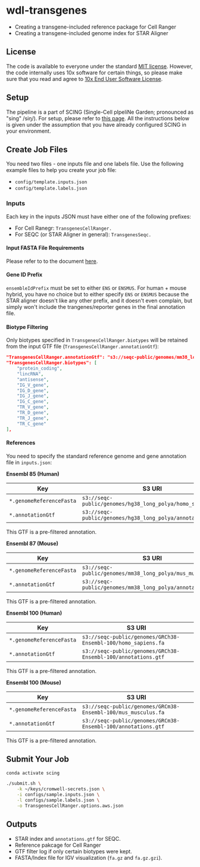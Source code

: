 # wdl-transgenes

- Creating a transgene-included reference package for Cell Ranger
- Creating a transgene-included genome index for STAR Aligner

## License

The code is available to everyone under the standard [MIT license](./LICENSE). However, the code internally uses 10x software for certain things, so please make sure that you read and agree to [10x End User Software License](https://www.10xgenomics.com/end-user-software-license-agreement).

## Setup

The pipeline is a part of SCING (Single-Cell pIpeliNe Garden; pronounced as "sing" /siŋ/). For setup, please refer to [this page](https://github.com/hisplan/scing). All the instructions below is given under the assumption that you have already configured SCING in your environment.

## Create Job Files

You need two files - one inputs file and one labels file. Use the following example files to help you create your job file:

- `config/template.inputs.json`
- `config/template.labels.json`

### Inputs

Each key in the inputs JSON must have either one of the following prefixes:

- For Cell Ranegr: `TransgenesCellRanger.`
- For SEQC (or STAR Aligner in general): `TransgenesSeqc.`

#### Input FASTA File Requirements

Please refer to to the document [here](./docs/user-instructions.md).

#### Gene ID Prefix

`ensembleIdPrefix` must be set to either `ENS` or `ENSMUS`. For human + mouse hybrid, you have no choice but to either specify `ENS` or `ENSMUS` because the STAR aligner doesn't like any other prefix, and it doesn't even complain, but simply won't include the trangenes/reporter genes in the final annotation file.

#### Biotype Filtering

Only biotypes specified in `TransgenesCellRanger.biotypes` will be retained from the input GTF file (`TransgenesCellRanger.annotationGtf`):

```json
"TransgenesCellRanger.annotationGtf": "s3://seqc-public/genomes/mm38_long_polya/annotations.gtf",
"TransgenesCellRanger.biotypes": [
    "protein_coding",
    "lincRNA",
    "antisense",
    "IG_V_gene",
    "IG_D_gene",
    "IG_J_gene",
    "IG_C_gene",
    "TR_V_gene",
    "TR_D_gene",
    "TR_J_gene",
    "TR_C_gene"
],
```

#### References

You need to specify the standard reference genome and gene annotation file in `inputs.json`:

**Ensembl 85 (Human)**

Key                       | S3 URI
------------------------- | --------------------------------------------------------------
`*.genomeReferenceFasta`  | `s3://seqc-public/genomes/hg38_long_polya/homo_sapiens.fa`
`*.annotationGtf`         | `s3://seqc-public/genomes/hg38_long_polya/annotations.gtf`

This GTF is a pre-filtered annotation.

**Ensembl 87 (Mouse)**

Key                       | S3 URI
------------------------- | --------------------------------------------------------------
`*.genomeReferenceFasta`  | `s3://seqc-public/genomes/mm38_long_polya/mus_musculus.fa`
`*.annotationGtf`         | `s3://seqc-public/genomes/mm38_long_polya/annotations.gtf`

This GTF is a pre-filtered annotation.

**Ensembl 100 (Human)**

Key                       | S3 URI
------------------------- | --------------------------------------------------------------
`*.genomeReferenceFasta`  | `s3://seqc-public/genomes/GRCh38-Ensembl-100/homo_sapiens.fa`
`*.annotationGtf`         | `s3://seqc-public/genomes/GRCh38-Ensembl-100/annotations.gtf`

This GTF is a pre-filtered annotation.

**Ensembl 100 (Mouse)**

Key                       | S3 URI
------------------------- | --------------------------------------------------------------
`*.genomeReferenceFasta`  | `s3://seqc-public/genomes/GRCm38-Ensembl-100/mus_musculus.fa`
`*.annotationGtf`         | `s3://seqc-public/genomes/GRCm38-Ensembl-100/annotations.gtf`

This GTF is a pre-filtered annotation.

## Submit Your Job

```bash
conda activate scing

./submit.sh \
    -k ~/keys/cromwell-secrets.json \
    -i configs/sample.inputs.json \
    -l configs/sample.labels.json \
    -o TransgenesCellRanger.options.aws.json
```

## Outputs

- STAR index and `annotations.gtf` for SEQC.
- Reference pakcage for Cell Ranger
- GTF filter log if only certain biotypes were kept.
- FASTA/Index file for IGV visualization (`fa.gz` and `fa.gz.gzi`).
